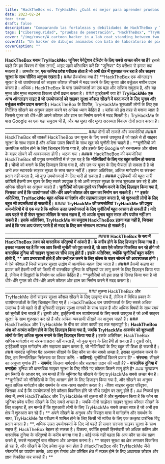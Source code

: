 ```yaml
---
title: "HackTheBox vs. TryHackMe: ¿Cuál es mejor para aprender pruebas de penetración junior?"
date: 2023-02-24
toc: true
draft: false
description: "Comparando las fortalezas y debilidades de HackTheBox y TryHackMe para determinar la mejor plataforma para pruebas de penetración junior".
tags: ["ciberseguridad", "pruebas de penetración", "HackTheBox", "TryHackMe", "aprendizaje", "principiante", "máquinas virtuales", "retos", "orientación", "apoyo", "escenarios del mundo real", "habilidades", "seguridad de redes", "seguridad de aplicaciones web", "criptografía", "programación", "comunidad", "aprendizaje en línea", "aprendizaje estructurado", "pensamiento creativo"].
cover: "/img/cover/A_cartoon_hacker_in_a_lab_coat_standing_between_two_doors.png"
coverAlt: "Un hacker de dibujos animados con bata de laboratorio de pie entre dos puertas, una con la etiqueta HackTheBox y la otra con la etiqueta TryHackMe con una burbuja de pensamiento sobre su cabeza preguntándose cuál elegir."
coverCaption: ""
---
```


**HackTheBox बनाम TryHackMe: जूनियर पेनेट्रेशन टेस्टिंग के लिए सबसे अच्छा कौन सा है?** इससे पहले कि हम विवरण में गोता लगाएँ, आइए पहले परिभाषित करें कि "जूनियर" पैठ परीक्षण से हमारा क्या मतलब है। आमतौर पर, **एक कनिष्ठ प्रवेश परीक्षक होता है जो अभी क्षेत्र में शुरुआत कर रहा है और साइबर सुरक्षा के साथ सीमित अनुभव रखता है।** ### हैकबॉक्स क्या है? **HackTheBox एक ऑनलाइन सुरक्षा है जो उपयोगकर्ता को साइबर कौशल सीखने में मदद करने के लिए चुनाव और वर्चुअल मशीन प्रदान करता है। अधिक। HackTheBox के पास उपयोगकर्ता का एक बड़ा और सक्रिय समुदाय है, और यह मुफ़्त और मुफ़्त सदस्यता विकल्प दोनों प्रदान करता है। ### ट्राइहैकमी क्या है? **TryHackMe एक अन्य ऑनलाइन साइट है जो उपयोगकर्ता को साइबर सुरक्षा कौशल सीखने में मदद करने के लिए चुनाव और वर्चुअल मशीन प्रदान करता है।** HackTheBox के विपरीत, TryHackMe शुरुआती लोगों के लिए एक निर्देशित सीखने का अनुभव प्रदान करने पर अधिक ध्यान केंद्रित है । ब्लॉक को इस तरह से बनाया जाता है जिससे यूजर को धीरे-धीरे अपने कौशल और ज्ञान का निर्माण करने में मदद मिलती है। TryHackMe के पास Google का एक बड़ा समुदाय भी है, और यह मुफ़्त और मुफ़्त सदस्यता विकल्प दोनों प्रदान करता है। ________________________________________________________________________________________________________________________ ### दोनों की ताकतें और कमजोरियां #### HackTheBox की ताकतें HackTheBox उन यूजर के लिए सबसे उपयुक्त है जो पहले से ही साइबर सुरक्षा के साथ सहज हैं और अधिक उन्नत विषयों के साथ खुद को चुनौती देना चाहते हैं। **चुनौतियों को अत्यधिक कठिन होने के लिए डिज़ाइन किया गया है, और इसके लिए Google को रचनात्मक और बॉक्स के बाहर सोचने की आवश्यकता होगी। अटक गया। #### HackTheBox की कमजोरियां HackTheBox की प्रमुख कमजोरियों में से एक यह है कि **नौसिखियों के लिए यह बहुत कठिन हो सकता है।** चीजों को बनाने के लिए डिजाइन किया गया है, और उन पर यूजर के लिए फैसला हो सकता है है जो अभी तक स्टारवर्क साइबर सुरक्षा के साथ सहज नहीं हैं। इसका अतिरिक्त, अधिक मार्गदर्शन या संरचना प्रदान नहीं करता है, जो कुछ उपयोगकर्ता के लिए भारी हो सकता है। #### ट्राईहैकमी की बहुत सारी कोशिशें हैकमी उन यूजर के लिए सबसे उपयुक्त है जो अभी साइबर सुरक्षा के साथ शुरुआत कर रहे हैं और अधिक सीखने का अनुभव चाहते हैं। **चुनौतियों को एक दूसरे पर निर्माण करने के लिए डिज़ाइन किया गया है, जिसका अर्थ है कि उपयोगकर्ता धीरे-धीरे अपने कौशल और ज्ञान का निर्माण कर सकते हैं। ** इसके अतिरिक्त, TryHackMe बहुत अधिक मार्गदर्शन और सहायता प्रदान करता है, जो शुरुआती लोगों के लिए बहुत सी उपलब्धियां हो सकती हैं। #### TryHackMe की कमजोरियां TryHackMe की प्रमुख कमजोरियों में से एक यह है कि अधिक उन्नत उपयोगकर्ता के लिए चुनौतियाँ बहुत आसान हो सकती हैं। यदि आप पहले से ही शेयर सुरक्षा जोखिम के साथ सहज हैं, तो आपके चुनाव बहुत सरल और पर्याप्त नहीं लग सकते हैं। इसके अतिरिक्त, **TryHackMe का समुदाय HackTheBox इतना बड़ा नहीं है, जिसका अर्थ है कि जब आप फंसाए जाते हैं तो मदद के लिए कम संसाधन उपलब्ध हो सकते हैं।** ________________________________________________________________________________________________________________________ #### HackTheBox के रूप में HackTheBox लक्ष्य को वास्तविक परिदृश्यों में आंकते हैं। के करीब होने के लिए डिजाइन किया गया है। इसका मतलब यह है कि जब आप किसी चुनौती को पूरा करते हैं, तो आप ऐसे कौशल विकसित कर रहे होंगे जो वास्तविक दुनिया की साइबर सुरक्षा पर सीधे लागू होते हैं। इसके अतिरिक्त, क्योंकि चुनौतियाँ बहुत कठिन होती हैं, ** आप प्रभावशाली होते हैं और उन्हें हल करने के लिए बॉक्स के बाहर सोचने की आवश्यकता होगी।** ये ऐसे कौशल हैं जिन्हें साइबर सुरक्षा उद्योग में अत्यधिक महत्व दिया जाता है। #### हैकमी कड़वा का प्रयास करें हैकमी वर्गों को किसी भी वास्तविक दुनिया के परिदृश्यों पर लागू करने के लिए डिज़ाइन किया गया है, लेकिन वे सिद्धांतों के निर्माण पर अधिक केंद्रित हैं। **चुनौतियों को इस तरह से लिंक्ड किया गया है जो धीरे-धीरे गूगल को धीरे-धीरे अपने कौशल और ज्ञान का निर्माण करने में मदद करता है। ________________________________________________________________________________________________________________________ ### तुलना HackTheBox और TryHackMe दोनों साइबर सुरक्षा कौशल सीखने के लिए उत्कृष्ट मंच हैं, लेकिन वे विभिन्न प्रकार के उपयोगकर्ताओं के लिए डिज़ाइन किए गए हैं। HackTheBox उन उपयोगकर्ता के लिए सबसे अधिक उपलब्ध है जो पहले से ही बुनियादी साइबर सुरक्षा मानकों के साथ सहज हैं और अधिक विषयों के साथ स्वयं को चुनौती देना चाहते हैं। दूसरी ओर, ट्राईहैकमी उन उपयोगकर्ता के लिए सबसे उपयुक्त है जो अभी साइबर सुरक्षा के साथ शुरुआत कर रहे हैं और अधिक व्यवसायी सीखने का अनुभव चाहते हैं। ### HackTheBox और TryHackMe के बीच का अंतर काफी हद तक महत्वपूर्ण है। **HackTheBox अंश को अत्यंत कठिन होने के लिए डिज़ाइन किया गया है, जबकि TryHackMe आकर्षण को शुरुआती लोगों के लिए अधिक सुलभ बनाने के लिए डिज़ाइन किया गया है।** इसके अतिरिक्त, HackTheBox अधिक मार्गदर्शन या संरचना प्रदान नहीं करता है, जो कुछ यूजर के लिए हैवी हो सकता है। दूसरी ओर, ट्राईहैकमी बहुत मार्गदर्शन और सहायता प्रदान करता है, जो नौसिखियों के लिए बहुत सी शिक्षा हो सकती है। ### मानदंड जूनियर पैठ अध्ययन सीखने के लिए कौन सा मंच सबसे अच्छा है, इसका मूल्यांकन करने के लिए, हम निम्नलिखित निरंतरता पर विचार करेंगे: - **कठिनाई**: चुनौतियाँ कितने प्रकार हैं? - **संरचना**: सीखने का अनुभव गुणांक है? - **समर्थन**: कितना मार्गदर्शन और सहायता प्रदान की जाती है? - **वास्तविक दुनिया में बनाईता**: दुनिया की वास्तविक साइबर सुरक्षा के लिए सीखे गए कौशल कितने लागू होते हैं? ### मूल्यांकन इन स्थिति के आधार पर, हम मानते हैं कि जूनियर पैठ सीखने के लिए tryHackMe सबसे अच्छा मंच है। **चुनौतियों को नौसिखियों के लिए आसान होने के लिए डिज़ाइन किया गया है, और सीखने का अनुभव बहुत अधिक मार्गदर्शन और समर्थन के साथ-साथ सहयोग करता है। -विश्व साइबर सुरक्षा परिदृश्य, जिसका अर्थ है कि उपयोगकर्ता ऐसे कौशल विकसित होंगे जो सीधे उद्योग पर लागू होते हैं। ## निष्कर्ष इस लेख में, हमने HackTheBox और TryHackMe की तुलना की है और मूल्यांकन किया है कि कौन सा जूनियर प्रवेश परीक्षा सीखने के लिए सबसे अच्छा है। जबकि दोनों साझेदार साइबर सुरक्षा कौशल सीखने के लिए उत्कृष्ट हैं, हम मानते हैं कि शुरुआती लोगों के लिए TryHackMe सबसे अच्छा साफ है जो अभी इस क्षेत्र में शुरुआत कर रहे हैं। ** अपने सीखने के अनुभव और विस्तृत मात्रा में मार्गदर्शन और समर्थन के साथ, TryHackMe पैठ परीक्षण में शामिल होने के लिए किसी भी व्यक्ति के लिए एक उत्कृष्ट प्रारंभिक बिंदु प्रदान करता है। **, अधिक उन्नत उपयोगकर्ता के लिए जो पहले ही समान संरचना साइबर सुरक्षा के साथ सहज हैं, HackTheBox बेहतर हो सकता है। विकल्प, क्योंकि इसकी हिस्सेदारी को अधिक कठिन और वास्तविक दुनिया के परिदृश्यों के करीब बनाया गया है। कोई फर्क नहीं पड़ता कि आप कौन सा मंच ग्रहण करते हैं, सबसे महत्वपूर्ण बात सीखना और अभ्यास करना है। ** साइबर सुरक्षा का क्षेत्र लगातार विकसित हो रहा है, और सीखने के लिए हमेशा कुछ नया होता है।HackTheBox और TryHackMe जैसे प्लेटफॉर्म का उपयोग करके, आप इस रोमांच और परिचित क्षेत्र में सफल होने के लिए आवश्यक कौशल और ज्ञान विकसित कर सकते हैं। **